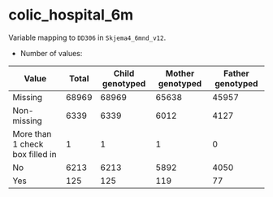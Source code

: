 # colic_hospital_6m
Variable mapping to `DD306` in `Skjema4_6mnd_v12`.
- Number of values:

| Value | Total | Child genotyped | Mother genotyped | Father genotyped |
| ----- | ----- | --------------- | ---------------- | ---------------- |
| Missing | 68969 | 68969 | 65638 | 45957 |
| Non-missing | 6339 | 6339 | 6012 | 4127 |
| More than 1 check box filled in | 1 | 1 | 1 |0 |
| No | 6213 | 6213 | 5892 |4050 |
| Yes | 125 | 125 | 119 |77 |



